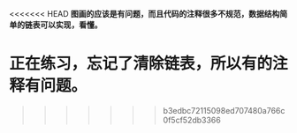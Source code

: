 <<<<<<< HEAD
**图画的应该是有问题，而且代码的注释很多不规范，数据结构简单的链表可以实现，看懂。**

**正在练习，忘记了清除链表，所以有的注释有问题。**
=======

>>>>>>> b3edbc72115098ed707480a766c0f5cf52db3366
